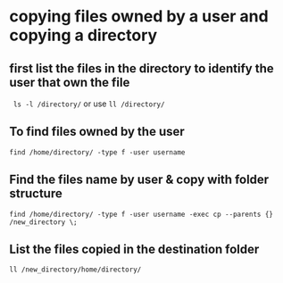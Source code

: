 # copying files owned by a user and copying a directory

## first list the files in the directory  to identify the user that own the file
 ` ls -l /directory/` or use `ll /directory/ `
 
 ## To find files owned by the user
 `find /home/directory/ -type f -user username`
 
 ## Find the files name by user & copy with folder structure
`find /home/directory/ -type f -user username -exec cp --parents {} /new_directory \;`

## List the files copied in the destination folder
`ll /new_directory/home/directory/`
